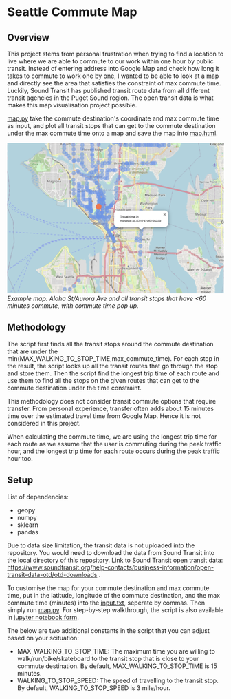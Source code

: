 # Seattle Commute Map

## Overview
This project stems from personal frustration when trying to find a location to live where we are able to commute to our work within one hour by public transit. Instead of entering address into Google Map and check how long it takes to commute to work one by one, I wanted to be able to look at a map and directly see the area that satisfies the constraint of max commute time. Luckily, Sound Transit has published transit route data from all different transit agencies in the  Puget Sound region. The open transit data is what makes this map visualisation project possible.

[map.py](map.py) take the commute destination's coordinate and max commute time as input, and plot all transit stops that can get to the commute destination under the max commute time onto a map and save the map into [map.html](map.html).

![Example Map](map.jpg)
*Example map: Aloha St/Aurora Ave and all transit stops that have <60 minutes commute, with commute time pop up.*

## Methodology
The script first finds all the transit stops around the commute destination that are under the min(MAX_WALKING_TO_STOP_TIME,max_commute_time). For each stop in the result, the script looks up all the transit routes that go through the stop and store them. Then the script find the longest trip time of each route and use them to find all the stops on the given routes that can get to the commute destination under the time constraint.

This methodology does not consider transit commute options that require transfer. From personal experience, transfer often adds about 15 minutes time over the estimated travel time from Google Map. Hence it is not considered in this project.

When calculating the commute time, we are using the longest trip time for each route as we assume that the user is commuting during the peak traffic hour, and the longest trip time for each route occurs during the peak traffic hour too.

## Setup
List of dependencies:
* geopy
* numpy
* sklearn
* pandas

Due to data size limitation, the transit data is not uploaded into the repository. You would need to download the data from Sound Transit into the local directory of this repository. Link to Sound Transit open transit data: https://www.soundtransit.org/help-contacts/business-information/open-transit-data-otd/otd-downloads .

To customise the map for your commute destination and max commute time, put in the latitude, longitude of the commute destination, and the max commute time (minutes) into the [input.txt](input.txt), seperate by commas. Then simply run [map.py](map.py). For step-by-step walkthrough, the script is also available in [jupyter notebook form](transit_map_process.ipynb).

The below are two additional constants in the script that you can adjust based on your scituation:
* MAX_WALKING_TO_STOP_TIME: The maximum time you are willing to walk/run/bike/skateboard to the transit stop that is close to your commute destination. By default, MAX_WALKING_TO_STOP_TIME is 15 minutes.
* WALKING_TO_STOP_SPEED: The speed of travelling to the transit stop. By default, WALKING_TO_STOP_SPEED is 3 mile/hour.
